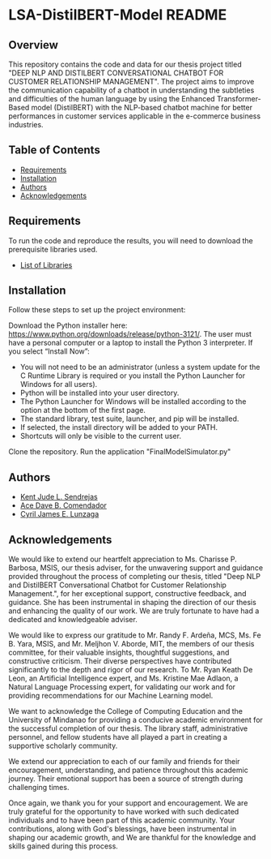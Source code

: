 # LSA-DistilBERT-Model README

## Overview
This repository contains the code and data for our thesis project titled "DEEP NLP AND DISTILBERT CONVERSATIONAL CHATBOT FOR CUSTOMER RELATIONSHIP MANAGEMENT". The project aims to improve the communication capability of a chatbot in understanding the subtleties and difficulties of the human language by using the Enhanced Transformer-Based model (DistilBERT) with the NLP-based chatbot machine for better performances in customer services applicable in the e-commerce business industries.

## Table of Contents
- [Requirements](#requirements)
- [Installation](#installation)
- [Authors](#authors)
- [Acknowledgements](#acknowledgements)

## Requirements
To run the code and reproduce the results, you will need to download the prerequisite libraries used.
- [List of Libraries](https://github.com/KJSendrejas/LSA-DistilBERT-Model/blob/9223b5795561b476720d6eb43665730f53a72285/requires.txt)

## Installation
Follow these steps to set up the project environment:

Download the Python installer here: https://www.python.org/downloads/release/python-3121/.
The user must have a personal computer or a laptop to install the Python 3 interpreter.
If you select “Install Now”:
- You will not need to be an administrator (unless a system update for the C Runtime Library is required or you install the Python Launcher for Windows for all users).
- Python will be installed into your user directory.
- The Python Launcher for Windows will be installed according to the option at the bottom of the first page.
- The standard library, test suite, launcher, and pip will be installed.
- If selected, the install directory will be added to your PATH.
- Shortcuts will only be visible to the current user.

Clone the repository.
Run the application "FinalModelSimulator.py"

## Authors
- [Kent Jude L. Sendrejas](https://github.com/KJSendrejas)
- [Ace Dave B. Comendador](https://github.com/Ishik1i)
- [Cyril James E. Lunzaga](https://github.com/DarkMatterCJL)

## Acknowledgements
We would like to extend our heartfelt appreciation to Ms. Charisse P. Barbosa, MSIS, our thesis adviser, for the unwavering support and guidance provided throughout the process of completing our thesis, titled "Deep NLP and DistilBERT Conversational Chatbot for Customer Relationship Management.", for her exceptional support, constructive feedback, and guidance. She has been instrumental in shaping the direction of our thesis and enhancing the quality of our work. We are truly fortunate to have had a dedicated and knowledgeable adviser.

We would like to express our gratitude to Mr. Randy F. Ardeña, MCS, Ms. Fe B. Yara, MSIS, and Mr. Meljhon V. Aborde, MIT, the members of our thesis committee,  for their valuable insights, thoughtful suggestions, and constructive criticism. Their diverse perspectives have contributed significantly to the depth and rigor of our research. To Mr. Ryan Keath De Leon, an Artificial Intelligence expert, and Ms. Kristine Mae Adlaon, a Natural Language Processing expert, for validating our work and for providing recommendations for our Machine Learning model.

We want to acknowledge the College of Computing Education and the University of Mindanao for providing a conducive academic environment for the successful completion of our thesis. The library staff, administrative personnel, and fellow students have all played a part in creating a supportive scholarly community.

We extend our appreciation to each of our family and friends for their encouragement, understanding, and patience throughout this academic journey. Their emotional support has been a source of strength during challenging times.

Once again, we thank you for your support and encouragement. We are truly grateful for the opportunity to have worked with such dedicated individuals and to have been part of this academic community. Your contributions, along with God's blessings, have been instrumental in shaping our academic growth, and We are thankful for the knowledge and skills gained during this process.


